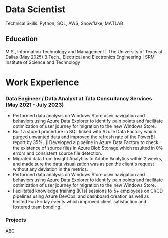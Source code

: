 # Data Scientist
Technical Skills: Python, SQL, AWS, Snowflake, MATLAB
## Education
M.S., Information Technology and Management | The University of Texas at Dallas (May 2025)
B.Tech., Electrical and Electronics Engineering | SRM Institute of Science and Technology
# Work Experience
### Data Engineer / Data Analyst at Tata Consultancy Services (May 2021 - July 2023)
- Performed data analysis on Windows Store user navigation and behaviors using Azure Data Explorer to
identify pain points and facilitate optimization of user journey for migration to the new Windows Store.
- Built a stored procedure in SQL linked with Azure Data Factory which purged unwanted data and
improved the refresh rate of the PowerBI report by 35%.  Developed a pipeline in Azure Data Factory to check the existence of source files in Azure Blob
Storage,which resulted in 0% errors and consistent source file detection.
- Migrated data from Insight Analytics to Adobe Analytics within 2 weeks, and made sure the data
visualization was as per the client's request without any deviation in the metrics.
- Performed data analysis on Windows Store user navigation and behaviors using Azure Data Explorer to
identify pain points and facilitate optimization of user journey for migration to the new Windows Store.
- Facilitated knowledge training (KTs) sessions to 5+ employees on CI/CD pipelines using Azure DevOps, and dashboard creation as well as hosted Fun Friday events which improved client satisfaction and
fostered team bonding.

### Projects 
ABC 

